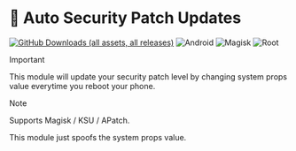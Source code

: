 # 🔐 Auto Security Patch Updates

[![GitHub Downloads (all assets, all releases)](https://img.shields.io/github/downloads/ShivamXD6/Auto-Security-Patch-Updates/total?style=for-the-badge&logo=github&logoColor=black&label=Total%20Users%20and%20Downloads&labelColor=lightblue&color=blue)](https://github.com/ShivamXD6/Auto-Security-Patch-Updates/releases)
![Android](https://img.shields.io/badge/Android-3DDC84?style=for-the-badge&logo=android&logoColor=white)
![Magisk](https://img.shields.io/badge/Magisk-8A2BE2?style=for-the-badge&logo=magisk&logoColor=white)
![Root](https://img.shields.io/badge/Root-ff0000?style=for-the-badge&logo=superuser&logoColor=white)

> [!IMPORTANT]
> This module will update your security patch level by changing system props value everytime you reboot your phone.
  
> [!NOTE]
> Supports Magisk / KSU / APatch.
>
> This module just spoofs the system props value.
